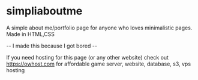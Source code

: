 # simpliaboutme
A simple about me/portfolio page for anyone who loves minimalistic pages. Made in HTML,CSS

-- I made this because I got bored --

If you need hosting for this page (or any other website) check out https://owhost.com for affordable game server, website, database, s3, vps hosting
